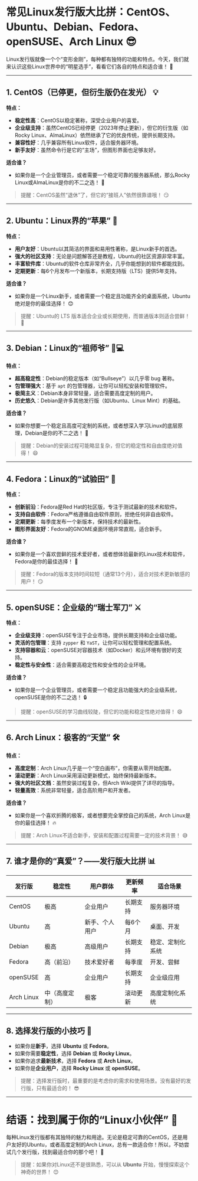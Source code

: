 

# 常见Linux发行版大比拼：CentOS、Ubuntu、Debian、Fedora、openSUSE、Arch Linux 😎

Linux发行版就像一个个“变形金刚”，每种都有独特的功能和特点。今天，我们就来认识这些Linux世界中的“明星选手”，看看它们各自的特点和适合谁！ 🚀

---

## 1. **CentOS（已停更，但衍生版仍在发光）** 💡

**特点：**
- **稳定性高**：CentOS以稳定著称，深受企业用户的喜爱。
- **企业级支持**：虽然CentOS已经停更（2023年停止更新），但它的衍生版（如Rocky Linux、AlmaLinux）依然继承了它的优良传统，提供长期支持。
- **兼容性好**：几乎兼容所有Linux软件，适合服务器环境。
- **新手友好**：虽然命令行是它的“主场”，但图形界面也足够友好。

**适合谁？**
- 如果你是一个企业管理员，或者需要一个稳定可靠的服务器系统，那么Rocky Linux或AlmaLinux是你的不二之选！ 💼

> 提醒：CentOS虽然“退休”了，但它的“接班人”依然很靠谱哦！ 😏

---

## 2. **Ubuntu：Linux界的“苹果”** 🍏

**特点：**
- **用户友好**：Ubuntu以其简洁的界面和易用性著称，是Linux新手的首选。
- **强大的社区支持**：无论是问题解答还是教程，Ubuntu的社区资源非常丰富。
- **丰富软件库**：Ubuntu的软件仓库非常齐全，几乎你能想到的软件都能找到。
- **定期更新**：每6个月发布一个新版本，长期支持版（LTS）提供5年支持。

**适合谁？**
- 如果你是一个Linux新手，或者需要一个稳定且功能齐全的桌面系统，Ubuntu绝对是你的最佳选择！ 😊

> 提醒：Ubuntu的 LTS 版本适合企业或长期使用，而普通版本则适合尝鲜！ 🍱

---

## 3. **Debian：Linux的“祖师爷”** 🧑💻

**特点：**
- **超高稳定性**：Debian的稳定版本（如“Bullseye”）以几乎零 bug 著称。
- **包管理强大**：基于 `apt` 的包管理器，让你可以轻松安装和管理软件。
- **极简主义**：Debian本身非常轻量，适合需要高度定制的用户。
- **历史悠久**：Debian是许多其他发行版（如Ubuntu、Linux Mint）的基础。

**适合谁？**
- 如果你想要一个稳定且高度可定制的系统，或者想深入学习Linux的底层原理，Debian是你的不二之选！ 💪

> 提醒：Debian的安装过程可能略显复杂，但它的稳定性和自由度绝对值得！ 😄

---

## 4. **Fedora：Linux的“试验田”** 🌾

**特点：**
- **创新前沿**：Fedora是Red Hat的社区版，专注于测试最新的技术和软件。
- **支持自由软件**：Fedora严格遵循自由软件原则，拒绝任何非自由软件。
- **定期更新**：每季度发布一个新版本，保持技术的最新性。
- **图形界面友好**：Fedora的GNOME桌面环境非常直观，适合新手。

**适合谁？**
- 如果你是一个喜欢尝鲜的技术爱好者，或者想体验最新的Linux技术和软件，Fedora是你的最佳选择！ 🚀

> 提醒：Fedora的版本支持时间较短（通常13个月），适合对技术更新敏感的用户！ 😏

---

## 5. **openSUSE：企业级的“瑞士军刀”** ⚔️

**特点：**
- **企业级支持**：openSUSE专注于企业市场，提供长期支持和企业级功能。
- **灵活的包管理**：支持 `zypper` 和 `YaST`，让你可以轻松管理和配置系统。
- **支持容器和云**：openSUSE对容器技术（如Docker）和云环境有很好的支持。
- **稳定性与安全性**：适合需要高稳定性和安全性的企业环境。

**适合谁？**
- 如果你是一个企业管理员，或者需要一个稳定且功能强大的企业级系统，openSUSE是你的不二之选！ 🔒

> 提醒：openSUSE的学习曲线较陡，但它的功能和稳定性绝对值得！ 😄

---

## 6. **Arch Linux：极客的“天堂”** 🛠️

**特点：**
- **高度定制**：Arch Linux几乎是一个“空白画布”，你需要从零开始配置。
- **滚动更新**：Arch Linux采用滚动更新模式，始终保持最新版本。
- **强大的社区文档**：虽然安装过程复杂，但Arch Wiki提供了详尽的指导。
- **轻量高效**：系统非常轻量，适合高阶用户和开发者。

**适合谁？**
- 如果你是一个喜欢折腾的极客，或者想要完全掌控自己的系统，Arch Linux是你的最佳选择！ 🔥

> 提醒：Arch Linux不适合新手，安装和配置过程需要一定的技术背景！ 😅

---

## 7. **谁才是你的“真爱”？——发行版大比拼 📊**

| 发行版     | 稳定性     | 用户群体      | 更新频率    | 适合场景           |
|------------|------------|---------------|-------------|--------------------|
| CentOS     | 极高       | 企业用户      | 长期支持    | 服务器环境         |
| Ubuntu     | 高         | 新手、个人用户 | 每6个月      | 桌面、开发         |
| Debian     | 极高       | 高级用户      | 长期支持    | 稳定、定制化系统   |
| Fedora     | 高（前沿） | 技术爱好者    | 每季度      | 开发、尝鲜         |
| openSUSE   | 高         | 企业用户      | 长期支持    | 企业级应用         |
| Arch Linux | 中（高度定制） | 极客        | 滚动更新    | 高度定制化系统     |

---

## 8. **选择发行版的小技巧** 🧠

- 如果你是**新手**，选择 **Ubuntu** 或 **Fedora**。
- 如果你需要**稳定性**，选择 **Debian** 或 **Rocky Linux**。
- 如果你追求**最新技术**，选择 **Fedora** 或 **Arch Linux**。
- 如果你是**企业用户**，选择 **Rocky Linux** 或 **openSUSE**。

> 提醒：选择发行版时，最重要的是考虑你的需求和使用场景。没有最好的发行版，只有最适合的！ 😎

---

# 结语：找到属于你的“Linux小伙伴” 🤝

每种Linux发行版都有其独特的魅力和用途。无论是稳定可靠的CentOS，还是用户友好的Ubuntu，或者高度定制的Arch Linux，总有一款适合你！所以，不妨尝试几个发行版，找到最适合你的那个吧！ 🚀

> 提醒：如果你对Linux还不是很熟悉，可以从 **Ubuntu** 开始，慢慢探索这个神奇的世界！ 😊